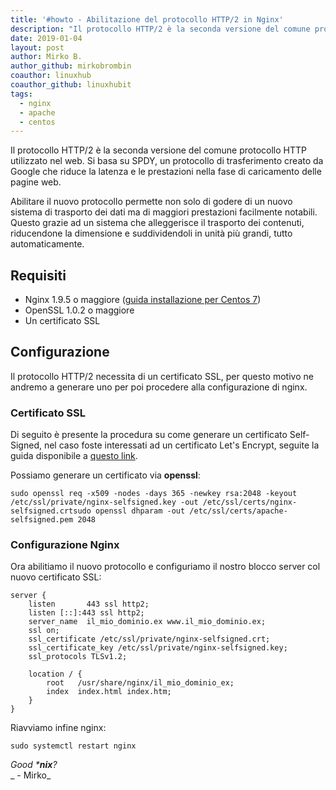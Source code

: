 ```yaml
---
title: '#howto - Abilitazione del protocollo HTTP/2 in Nginx'
description: "Il protocollo HTTP/2 è la seconda versione del comune protocollo HTTP utilizzato nel web."
date: 2019-01-04
layout: post
author: Mirko B.
author_github: mirkobrombin
coauthor: linuxhub
coauthor_github: linuxhubit
tags:
  - nginx  
  - apache  
  - centos
---
```

Il protocollo HTTP/2 è la seconda versione del comune protocollo HTTP utilizzato nel web. Si basa su SPDY, un protocollo di trasferimento creato da Google che riduce la latenza e le prestazioni nella fase di caricamento delle pagine web.

Abilitare il nuovo protocollo permette non solo di godere di un nuovo sistema di trasporto dei dati ma di maggiori prestazioni facilmente notabili. Questo grazie ad un sistema che alleggerisce il trasporto dei contenuti, riducendone la dimensione e suddividendoli in unità più grandi, tutto automaticamente.

## Requisiti

*   Nginx 1.9.5 o maggiore ([guida installazione per Centos 7](https://linuxhub.it/article/howto-installare-nginx-su-centos-7-e-configurazione-ssl))
*   OpenSSL 1.0.2 o maggiore
*   Un certificato SSL

## Configurazione

Il protocollo HTTP/2 necessita di un certificato SSL, per questo motivo ne andremo a generare uno per poi procedere alla configurazione di nginx.

### Certificato SSL

Di seguito è presente la procedura su come generare un certificato Self-Signed, nel caso foste interessati ad un certificato Let's Encrypt, seguite la guida disponibile a [questo link](https://linuxhub.it/article/howto-ottenere-un-certificato-ssl-con-lets-encrypt).

Possiamo generare un certificato via **openssl**:

    sudo openssl req -x509 -nodes -days 365 -newkey rsa:2048 -keyout /etc/ssl/private/nginx-selfsigned.key -out /etc/ssl/certs/nginx-selfsigned.crtsudo openssl dhparam -out /etc/ssl/certs/apache-selfsigned.pem 2048

### Configurazione Nginx

Ora abilitiamo il nuovo protocollo e configuriamo il nostro blocco server col nuovo certificato SSL:

    server {    
    	listen       443 ssl http2;    
        listen [::]:443 ssl http2;    
        server_name  il_mio_dominio.ex www.il_mio_dominio.ex;    
        ssl on;    
        ssl_certificate /etc/ssl/private/nginx-selfsigned.crt;    
        ssl_certificate_key /etc/ssl/private/nginx-selfsigned.key;    
        ssl_protocols TLSv1.2;    
        
        location / {        
        	root   /usr/share/nginx/il_mio_dominio_ex;        
            index  index.html index.htm;    
        }
    }

Riavviamo infine nginx:

    sudo systemctl restart nginx

_Good ***nix**?_  
_ - Mirko_